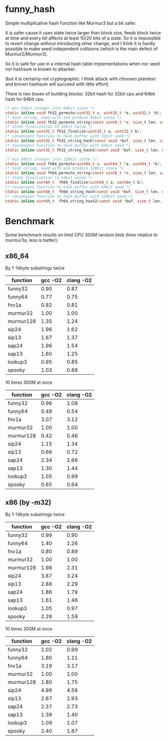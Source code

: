 funny_hash
==========

Simple multiplicative hash function like Murmur3 but a bit safer.

It is safer cause it uses state twice larger than block size, feeds block twice at time and every bit affects at least 10/20 bits of a state. So it is impossible to revert change without introducing other change, and I think it is hardly possible to make seed independent collisions (which is the main defect of Murmur2/Murmur3).

So it is safe for use in a internal hash table implementations when nor seed nor hashsum is known to attacker.

(but it is certainly not cryptographic: I think attack with choosen plaintext and known hashsum will succeed
with little effort)

There is two boxes of building blocks: 32bit hash for 32bit cpu and 64bit hash for 64bit cpu.

````C
/* mix 32bit integer into 64bit state */
static inline void fh32_permute(uint32_t v, uint32_t *a, uint32_t *b);
/* hash string, seed with and produce 64bit state */
static inline void fh32_permute_string(const uint8_t *v, size_t len, uint32_t *a, uint32_t *b);
/* state finalization to 32bit value */
static inline uint32_t fh32_finalize(uint32_t a, uint32_t b);
/* convenient function to hash buffer with 32bit seed */
static inline uint32_t fh32_string_hash(const void *buf, size_t len, uint32_t seed);
/* convenient function to hash buffer with 64bit seed */
static inline uint32_t fh32_string_hash2(const void *buf, size_t len, uint32_t seed1, uint32_t seed2);

/* mix 64bit integer into 128bit state */
static inline void fh64_permute(uint64_t v, uint64_t *a, uint64_t *b);
/* hash string, seed with and produce 128bit state */
static inline void fh64_permute_string(const uint8_t *v, size_t len, uint64_t *a, uint64_t *b);
/* state finalization to 64bit value */
static inline uint64_t  fh64_finalize(uint64_t a, uint64_t b);
/* convenient function to hash buffer with 64bit seed */
static inline uint64_t  fh64_string_hash(const void *buf, size_t len, uint64_t seed);
/* convenient function to hash buffer with 128bit seed */
static inline uint64_t  fh64_string_hash2(const void *buf, size_t len, uint64_t seed1, uint64_t seed2);
````

Benchmark
=========

Some benchmark results on Intel CPU 300M random blob
(time relative to murmur3a, less is better):

x86_64
------

By 1-14byte substrings twice

function  | gcc -O2 | clang -O2
----------|---------|----------
funny32   |   0.90  |   0.87
funny64   |   0.77  |   0.75
fnv1a     |   0.82  |   0.81
murmur32  |   1.00  |   1.00
murmur128 |   1.35  |   1.24
sip24     |   1.96  |   1.62
sip13     |   1.67  |   1.37
sap24     |   1.96  |   1.54
sap13     |   1.60  |   1.25
lookup3   |   0.95  |   0.85
spooky    |   1.03  |   0.88

10 times 300M at once

function  | gcc -O2 | clang -O2
----------|---------|----------
funny32   |   0.96  |   1.08
funny64   |   0.49  |   0.54
fnv1a     |   3.07  |   3.12
murmur32  |   1.00  |   1.00
murmur128 |   0.42  |   0.46
sip24     |   1.15  |   1.34
sip13     |   0.66  |   0.72
sap24     |   2.34  |   2.66
sap13     |   1.30  |   1.44
lookup3   |   1.05  |   0.99
spooky    |   0.65  |   0.64

x86 (by -m32)
-------------

By 1-14byte substrings twice

function  | gcc -O2 | clang -O2
----------|---------|----------
funny32   |   0.99  |   0.90
funny64   |   1.40  |   1.26
fnv1a     |   0.80  |   0.89
murmur32  |   1.00  |   1.00
murmur128 |   1.98  |   2.31
sip24     |   3.87  |   3.24
sip13     |   2.88  |   2.29
sap24     |   1.86  |   1.79
sap13     |   1.61  |   1.46
lookup3   |   1.05  |   0.97
spooky    |   2.26  |   1.59

10 times 300M at once

function  | gcc -O2 | clang -O2
----------|---------|----------
funny32   |   1.02  |   0.99
funny64   |   1.80  |   1.11
fnv1a     |   3.19  |   3.17
murmur32  |   1.00  |   1.00
murmur128 |   1.80  |   1.75
sip24     |   4.99  |   4.58
sip13     |   2.67  |   1.93
sap24     |   2.37  |   2.73
sap13     |   1.39  |   1.40
lookup3   |   1.09  |   1.07
spooky    |   2.40  |   1.87
